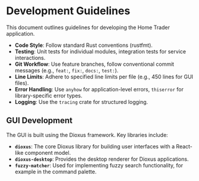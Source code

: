 # Development Guidelines

This document outlines guidelines for developing the Home Trader application.

- **Code Style**: Follow standard Rust conventions (rustfmt).
- **Testing**: Unit tests for individual modules, integration tests for service interactions.
- **Git Workflow**: Use feature branches, follow conventional commit messages (e.g., `feat:`, `fix:`, `docs:`, `test:`).
- **Line Limits**: Adhere to specified line limits per file (e.g., 450 lines for GUI files).
- **Error Handling**: Use `anyhow` for application-level errors, `thiserror` for library-specific error types.
- **Logging**: Use the `tracing` crate for structured logging.

## GUI Development

The GUI is built using the Dioxus framework. Key libraries include:

- **`dioxus`**: The core Dioxus library for building user interfaces with a React-like component model.
- **`dioxus-desktop`**: Provides the desktop renderer for Dioxus applications.
- **`fuzzy-matcher`**: Used for implementing fuzzy search functionality, for example in the command palette.

